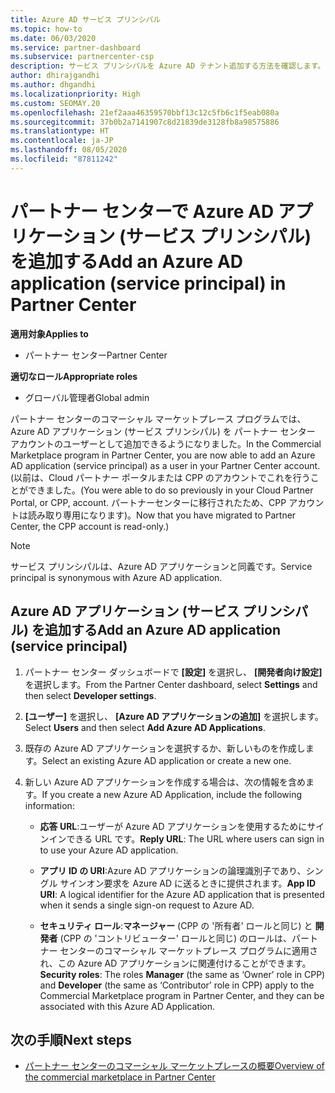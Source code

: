 ```yaml
---
title: Azure AD サービス プリンシパル
ms.topic: how-to
ms.date: 06/03/2020
ms.service: partner-dashboard
ms.subservice: partnercenter-csp
description: サービス プリンシパルを Azure AD テナント追加する方法を確認します。 そのようにすることによってパートナー センターで Azure AD アプリケーション (サービス プリンシパル) が追加されます。
author: dhirajgandhi
ms.author: dhgandhi
ms.localizationpriority: High
ms.custom: SEOMAY.20
ms.openlocfilehash: 21ef2aaa46359570bbf13c12c5fb6c1f5eab080a
ms.sourcegitcommit: 37b0b2a7141907c8d21839de3128fb8a98575886
ms.translationtype: HT
ms.contentlocale: ja-JP
ms.lasthandoff: 08/05/2020
ms.locfileid: "87811242"
---
```

# <a name="add-an-azure-ad-application-service-principal-in-partner-center"></a><span data-ttu-id="dcb9e-104">パートナー センターで Azure AD アプリケーション (サービス プリンシパル) を追加する</span><span class="sxs-lookup"><span data-stu-id="dcb9e-104">Add an Azure AD application (service principal) in Partner Center</span></span>

<span data-ttu-id="dcb9e-105">**適用対象**</span><span class="sxs-lookup"><span data-stu-id="dcb9e-105">**Applies to**</span></span>

- <span data-ttu-id="dcb9e-106">パートナー センター</span><span class="sxs-lookup"><span data-stu-id="dcb9e-106">Partner Center</span></span>

<span data-ttu-id="dcb9e-107">**適切なロール**</span><span class="sxs-lookup"><span data-stu-id="dcb9e-107">**Appropriate roles**</span></span>

- <span data-ttu-id="dcb9e-108">グローバル管理者</span><span class="sxs-lookup"><span data-stu-id="dcb9e-108">Global admin</span></span>

<span data-ttu-id="dcb9e-109">パートナー センターのコマーシャル マーケットプレース プログラムでは、Azure AD アプリケーション (サービス プリンシパル) を パートナー センター アカウントのユーザーとして追加できるようになりました。</span><span class="sxs-lookup"><span data-stu-id="dcb9e-109">In the Commercial Marketplace program in Partner Center, you are now able to add an Azure AD application (service principal) as a user in your Partner Center account.</span></span> <span data-ttu-id="dcb9e-110">(以前は、Cloud パートナー ポータルまたは CPP のアカウントでこれを行うことができました。</span><span class="sxs-lookup"><span data-stu-id="dcb9e-110">(You were able to do so previously in your Cloud Partner Portal, or CPP, account.</span></span> <span data-ttu-id="dcb9e-111">パートナーセンターに移行されたため、CPP アカウントは読み取り専用になります)。</span><span class="sxs-lookup"><span data-stu-id="dcb9e-111">Now that you have migrated to Partner Center, the CPP account is read-only.)</span></span>
 
>[!Note] 
><span data-ttu-id="dcb9e-112">サービス プリンシパルは、Azure AD アプリケーションと同義です。</span><span class="sxs-lookup"><span data-stu-id="dcb9e-112">Service principal is synonymous with Azure AD application.</span></span>

## <a name="add-an-azure-ad-application-service-principal"></a><span data-ttu-id="dcb9e-113">Azure AD アプリケーション (サービス プリンシパル) を追加する</span><span class="sxs-lookup"><span data-stu-id="dcb9e-113">Add an Azure AD application (service principal)</span></span>

1. <span data-ttu-id="dcb9e-114">パートナー センター ダッシュボードで **[設定]** を選択し、 **[開発者向け設定]** を選択します。</span><span class="sxs-lookup"><span data-stu-id="dcb9e-114">From the Partner Center dashboard, select **Settings** and then select **Developer settings**.</span></span>

2. <span data-ttu-id="dcb9e-115">**[ユーザー]** を選択し、 **[Azure AD アプリケーションの追加]** を選択します。</span><span class="sxs-lookup"><span data-stu-id="dcb9e-115">Select **Users** and then select **Add Azure AD Applications**.</span></span>

3. <span data-ttu-id="dcb9e-116">既存の Azure AD アプリケーションを選択するか、新しいものを作成します。</span><span class="sxs-lookup"><span data-stu-id="dcb9e-116">Select an existing Azure AD application or create a new one.</span></span>

4. <span data-ttu-id="dcb9e-117">新しい Azure AD アプリケーションを作成する場合は、次の情報を含めます。</span><span class="sxs-lookup"><span data-stu-id="dcb9e-117">If you create a new Azure AD Application, include the following information:</span></span>  

   - <span data-ttu-id="dcb9e-118">**応答 URL**:ユーザーが Azure AD アプリケーションを使用するためにサインインできる URL です。</span><span class="sxs-lookup"><span data-stu-id="dcb9e-118">**Reply URL**: The URL where users can sign in to use your Azure AD application.</span></span>

   - <span data-ttu-id="dcb9e-119">**アプリ ID の URI**:Azure AD アプリケーションの論理識別子であり、シングル サインオン要求を Azure AD に送るときに提供されます。</span><span class="sxs-lookup"><span data-stu-id="dcb9e-119">**App ID URI**: A logical identifier for the Azure AD application that is presented when it sends a single sign-on request to Azure AD.</span></span>

   - <span data-ttu-id="dcb9e-120">**セキュリティ ロール**:**マネージャー** (CPP の '所有者' ロールと同じ) と **開発者** (CPP の 'コントリビューター' ロールと同じ) のロールは、パートナー センターのコマーシャル マーケットプレース プログラムに適用され、この Azure AD アプリケーションに関連付けることができます。</span><span class="sxs-lookup"><span data-stu-id="dcb9e-120">**Security roles**: The roles **Manager** (the same as  ‘Owner’ role in CPP) and **Developer** (the same as ‘Contributor’ role in CPP) apply to the Commercial Marketplace program in Partner Center, and they can be associated with this Azure AD Application.</span></span>  

## <a name="next-steps"></a><span data-ttu-id="dcb9e-121">次の手順</span><span class="sxs-lookup"><span data-stu-id="dcb9e-121">Next steps</span></span>

- [<span data-ttu-id="dcb9e-122">パートナー センターのコマーシャル マーケットプレースの概要</span><span class="sxs-lookup"><span data-stu-id="dcb9e-122">Overview of the commercial marketplace in Partner Center</span></span>](csp-commercial-marketplace-overview.md)